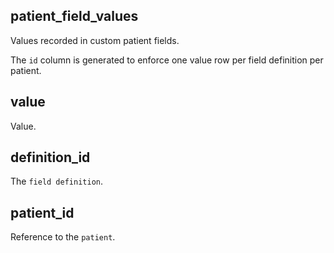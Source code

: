 ## patient_field_values

Values recorded in custom patient fields.

The `id` column is generated to enforce one value row per field definition per patient.

## value

Value.

## definition_id

The `field definition`.

## patient_id

Reference to the `patient`.

